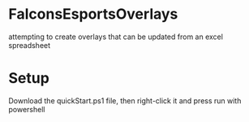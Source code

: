 # FalconsEsportsOverlays
 attempting to create overlays that can be updated from an excel spreadsheet

<h1>Setup</h1>

<p>Download the quickStart.ps1 file, then right-click it and press run with powershell</p>
